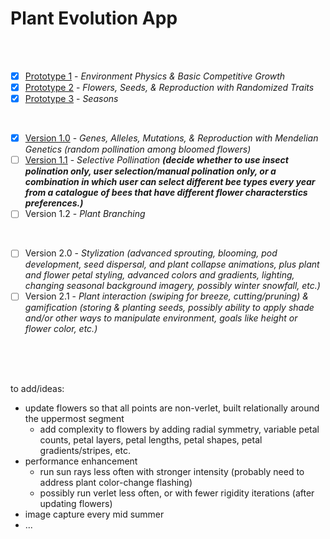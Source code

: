 # Plant Evolution App

<br>
<br>

- [X] [Prototype 1](https://github.com/matthewmain/plant_evolution_app/tree/master/prototypes/prototype_1) - _Environment Physics & Basic Competitive Growth_  
- [X] [Prototype 2](https://github.com/matthewmain/plant_evolution_app/tree/master/prototypes/prototype_2) - _Flowers, Seeds, & Reproduction with Randomized Traits_  
- [X] [Prototype 3](https://github.com/matthewmain/plant_evolution_app/tree/master/prototypes/prototype_3) - _Seasons_

<br>

- [X] [Version 1.0](https://github.com/matthewmain/plant_evolution_app/tree/master/builds/v1.0) - _Genes, Alleles, Mutations, & Reproduction with Mendelian Genetics (random pollination among bloomed flowers)_
- [ ] [Version 1.1](https://github.com/matthewmain/plant_evolution_app/tree/master/builds/v1.1) - _Selective Pollination_ _**(decide whether to use insect polination only, user selection/manual polination only, or a combination in which user can select different bee types every year from a catalogue of bees that have different flower characterstics preferences.)**_
- [ ] Version 1.2 - _Plant Branching_

<br>

- [ ] Version 2.0 - _Stylization (advanced sprouting, blooming, pod development, seed dispersal, and plant collapse animations, plus plant and flower petal styling, advanced colors and gradients, lighting, changing seasonal background imagery, possibly winter snowfall, etc.)_ 
- [ ] Version 2.1 - _Plant interaction (swiping for breeze, cutting/pruning) & gamification (storing & planting seeds, possibly ability to apply shade and/or other ways to manipulate environment, goals like height or flower color, etc.)_

<br>
<br>
<br>

to add/ideas:

 - update flowers so that all points are non-verlet, built relationally around the uppermost segment
   - add complexity to flowers by adding radial symmetry, variable petal counts, petal layers, petal lengths, petal shapes, petal gradients/stripes, etc.
 - performance enhancement
   - run sun rays less often with stronger intensity (probably need to address plant color-change flashing)
   - possibly run verlet less often, or with fewer rigidity iterations (after updating flowers)
 - image capture every mid summer
 - ...
